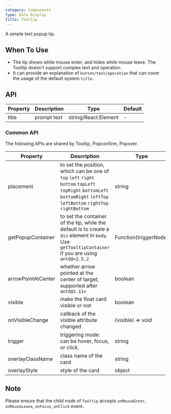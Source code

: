 ```yaml
---
category: Components
type: Data Display
title: Tooltip
---
```


A simple text popup tip.

## When To Use

- The tip shows while mouse enter, and hides while mouse leave. The Tooltip doesn't support complex text and operation.
- It can provide an explanation of `button/text/operation` that can cover the usage of the default system `title`.

## API

| Property      | Description                                     | Type       | Default |
|-----------|------------------------------------------|------------|--------|
| title     | prompt text                                 | string/React.Element | -     |

### Common API

The following APIs are shared by Tooltip, Popconfirm, Popover.

| Property      | Description                                     | Type       | Default |
|-----------|------------------------------------------|------------|--------|
| placement | to set the position, which can be one of `top` `left` `right` `bottom` `topLeft` `topRight` `bottomLeft` `bottomRight` `leftTop` `leftBottom` `rightTop` `rightBottom` | string     | top    |
| getPopupContainer | to set the container of the tip, while the default is to create a `div` element in `body`. Use `getTooltipContainer` if you are using `antd@<2.5.2` | Function(triggerNode) | () => document.body |
| arrowPointAtCenter | whether arrow pointed at the center of target, supported after `antd@1.11+` | boolean | `false` |
| visible   | make the float card visible or not                     | boolean       | false  |
| onVisibleChange | callback of the visible attribute changed            | (visible) => void | none     |
| trigger | triggering mode: can be hover, focus, or click. | string | hover |
| overlayClassName | class name of the card                            | string | none     |
| overlayStyle | style of the card                            | object | none    |


## Note

Please ensure that the child node of `Tooltip` accepts `onMouseEnter`, `onMouseLeave`, `onFocus`, `onClick` event.
